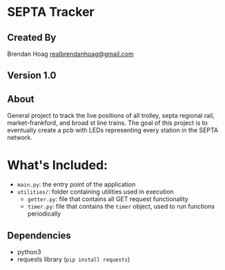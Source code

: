 # SEPTA Tracker 

## Created By
Brendan Hoag <realbrendanhoag@gmail.com>

## Version 1.0

## About
General project to track the live positions of all trolley, septa regional rail, market-frankford, and broad st line trains. The goal of this project is to eventually create a pcb with LEDs representing every station in the SEPTA network.

# What's Included:
- `main.py`: the entry point of the application
- `utilities/`: folder containing utilities used in execution
    - `getter.py`: file that contains all GET request functionality
    - `timer.py`: file that contains the `timer` object, used to run functions periodically

## Dependencies
- python3
- requests library (`pip install requests`)

